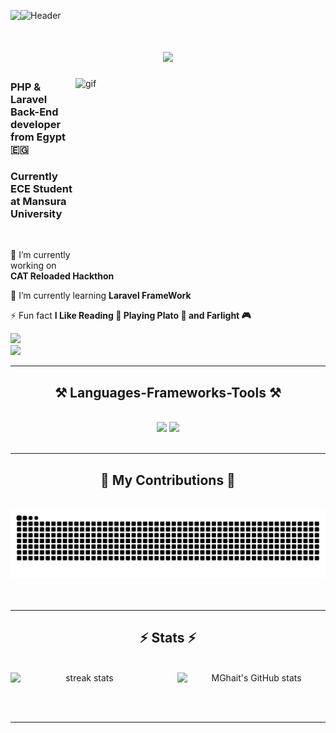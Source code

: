![Header](https://user-images.githubusercontent.com/80781196/190216139-7697aa5a-c9a0-4bd6-80bf-3aca76a2e1c8.gif)
<img align="left" src="https://visitor-badge.laobi.icu/badge?page_id=MGhait.MGhait" />

<h1 align="center">
    <img src="https://readme-typing-svg.herokuapp.com/?font=Righteous&size=35&center=true&vCenter=true&width=700&height=70&duration=4500&lines=Hi+There+!+👋;+I'm+Mohamed+Ghait+!;Laravel+Back-End+Developer" />
</h1>
<img align="right" width="400" height=300 src="https://github.com/user-attachments/assets/ed4d4dd5-1d8e-4fde-89dc-2250f3dad699" alt="gif" /> 
<h3 align="left">PHP & Laravel Back-End developer from Egypt 🇪🇬️</h3>
<h3 align="left">Currently ECE Student at Mansura University</h3>


<br/>
<div align="left">
 
 🔭 I’m currently working on **CAT Reloaded Hackthon**
 
 🌱 I’m currently learning **Laravel FrameWork**

⚡ Fun fact **I Like Reading 📖 Playing Plato 🎲 and Farlight 🎮** 

 </div>
 
<div align="left"> 
  <a href="mailto:mghait@std.mans.edu.eg">
    <img src="https://img.shields.io/badge/Gmail-333333?style=for-the-badge&logo=gmail&logoColor=red" />
  </a>
    <br />
  <a href="https://www.linkedin.com/in/mohamed-ghait304/" target="_blank">
    <img src="https://img.shields.io/badge/LinkedIn-0077B5?style=for-the-badge&logo=linkedin&logoColor=white" target="_blank" />
  </a>
    <!--
  <a href="https://MGhait.github.io" target="_blank">
     <img src="https://img.shields.io/badge/Portfolio-FF5722?style=for-the-badge&logo=todoist&logoColor=white" target="_blank" />
  </a> 
    -->
</div>

 <hr clear="left"/> 
 
<h2 align="center">⚒️ Languages-Frameworks-Tools ⚒️</h2>
<br/>
<div align="center">
  <!-- react, -->
    <img src="https://skillicons.dev/icons?i=linux,ubuntu,redhat,github,git,html,css,phpstorm,vscode,vim,emacs,discord,heroku" />
    <img src="https://skillicons.dev/icons?i=docker,nginx,laravel,tailwind,bootstrap,postman,mysql,notion,ps,ai,bash,php,cpp,java,javascript"/><br>
</div>

<br/>
<hr/>

<div align="center">
  <h2>🐢 My Contributions 🐢</h2>
  <br>
  <img alt="snake eating my contributions" src="https://raw.githubusercontent.com/MGhait/MGhait/output/github-contribution-grid-snake.svg" />
  <br/><br/><br/>
</div>

<hr/>

<h2 align="center">⚡ Stats ⚡</h2>
<br>
<div align=center>
  <a href="https://git.io/streak-stats">
    <img align="left" width="47%" src="https://streak-stats.demolab.com/?user=MGhait&count_private=true&theme=vue-dark&border_radius=10" alt="streak stats" alt="GitHub Streak" />
  </a>
  <a href="https://github.com/anuraghazra/github-readme-stats">
  <img align="right" width="47%" src="https://github-readme-stats.vercel.app/api?username=MGhait&count_private=true&theme=vue-dark&border_radius=10" alt="MGhait's GitHub stats" />
  </a>
  <br/>

</div>

<br/><br/>

<hr/>

<br/>
